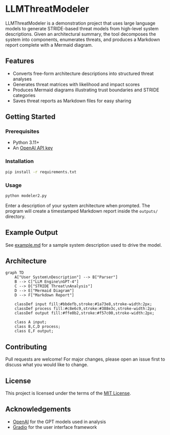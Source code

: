 # LLMThreatModeler

LLMThreatModeler is a demonstration project that uses large language models to generate STRIDE-based threat models from high-level system descriptions. Given an architectural summary, the tool decomposes the system into components, enumerates threats, and produces a Markdown report complete with a Mermaid diagram.

## Features
- Converts free-form architecture descriptions into structured threat analyses
- Generates threat matrices with likelihood and impact scores
- Produces Mermaid diagrams illustrating trust boundaries and STRIDE categories
- Saves threat reports as Markdown files for easy sharing

## Getting Started
### Prerequisites
- Python 3.11+
- An [OpenAI API key](https://platform.openai.com/)

### Installation
```bash
pip install -r requirements.txt
```

### Usage
```bash
python modeler2.py
```
Enter a description of your system architecture when prompted. The program will create a timestamped Markdown report inside the `outputs/` directory.

## Example Output
See [example.md](example.md) for a sample system description used to drive the model.

## Architecture
```mermaid
graph TD
    A["User System\nDescription"] --> B["Parser"]
    B --> C["LLM Engine\nGPT-4"]
    C --> D["STRIDE Threat\nAnalysis"]
    D --> E["Mermaid Diagram"]
    D --> F["Markdown Report"]

    classDef input fill:#bbdefb,stroke:#1a73e8,stroke-width:2px;
    classDef process fill:#c8e6c9,stroke:#388e3c,stroke-width:2px;
    classDef output fill:#ffe0b2,stroke:#f57c00,stroke-width:2px;

    class A input;
    class B,C,D process;
    class E,F output;
```

## Contributing
Pull requests are welcome! For major changes, please open an issue first to discuss what you would like to change.

## License
This project is licensed under the terms of the [MIT License](LICENSE).

## Acknowledgements
- [OpenAI](https://openai.com/) for the GPT models used in analysis
- [Gradio](https://www.gradio.app/) for the user interface framework
